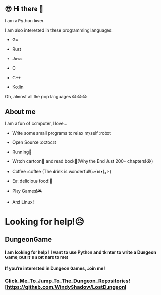 ## 😎 Hi there 👋

I am a Python lover.

I am also interested in these programming languages:

- Go

- Rust

- Java

- C

- C++

- Kotlin

Oh, almost all the pop languages 😂😂😂

## About me

I am a fun of computer, I love...

- Write some small programs to relax myself :robot

- Open Source :octocat

- Running🏃‍

- Watch cartoon📗 and read book📖(Why the <Demon Slayer> End Just 200+ chapters!😭)

- Coffee :coffee (The drink is wonderful!(๑•̀ㅂ•́)و✧)

- Eat delicious food!🍰

- Play Games!🎮

- And Linux!

# Looking for help!😥

## DungeonGame

#### I am looking for help ! I want to use Python and tkinter to write a Dungeon Game, but it's a bit hard to me!

#### If you're interested in Dungeon Games, Join me!

### Click_Me_To_Jump_To_The_Dungeon_Repositories![https://github.com/WindyShadow/LostDungeon]
